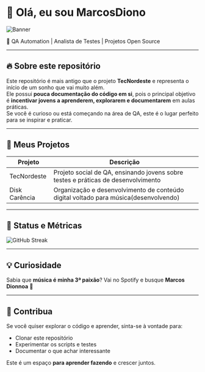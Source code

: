 # 👋 Olá, eu sou MarcosDiono

![Banner](https://media.giphy.com/media/l0MYt5jPR6QX5pnqM/giphy.gif)

🎯 QA Automation | Analista de Testes | Projetos Open Source

---

## 🔥 Sobre este repositório

Este repositório é mais antigo que o projeto **TecNordeste** e representa o início de um sonho que vai muito além.  
Ele possui **pouca documentação do código em si**, pois o principal objetivo é **incentivar jovens a aprenderem, explorarem e documentarem** em aulas práticas.  
Se você é curioso ou está começando na área de QA, este é o lugar perfeito para se inspirar e praticar.

---

## 🚀 Meus Projetos

| Projeto | Descrição |
|---------|-----------|
| TecNordeste | Projeto social de QA, ensinando jovens sobre testes e práticas de desenvolvimento |
| Disk Carência | Organização e desenvolvimento de conteúdo digital voltado para música(desenvolvendo)|

---

## 🎨 Status e Métricas

![GitHub Streak](https://github-readme-streak-stats.herokuapp.com/?user=MarcosDiono&theme=radical)

---

## 💡 Curiosidade

Sabia que **música é minha 3ª paixão**? Vai no Spotify e busque **Marcos Dionnoa** 🎵

---

## 📌 Contribua

Se você quiser explorar o código e aprender, sinta-se à vontade para:  
- Clonar este repositório  
- Experimentar os scripts e testes  
- Documentar o que achar interessante  

Este é um espaço **para aprender fazendo** e crescer juntos.

